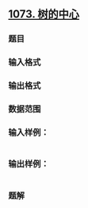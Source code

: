 ## [1073. 树的中心](https://www.acwing.com/problem/content/solution/1075/1/)

### 题目

### 输入格式

### 输出格式

### 数据范围

### 输入样例：

```

```

### 输出样例：

```

```

### 题解